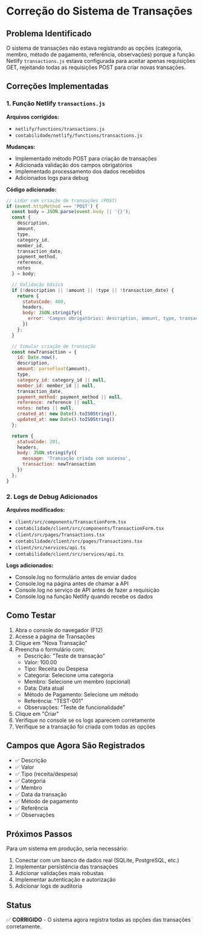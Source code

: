 # Correção do Sistema de Transações

## Problema Identificado

O sistema de transações não estava registrando as opções (categoria, membro, método de pagamento, referência, observações) porque a função Netlify `transactions.js` estava configurada para aceitar apenas requisições GET, rejeitando todas as requisições POST para criar novas transações.

## Correções Implementadas

### 1. Função Netlify `transactions.js`

**Arquivos corrigidos:**
- `netlify/functions/transactions.js`
- `contabilidade/netlify/functions/transactions.js`

**Mudanças:**
- Implementado método POST para criação de transações
- Adicionada validação dos campos obrigatórios
- Implementado processamento dos dados recebidos
- Adicionados logs para debug

**Código adicionado:**
```javascript
// Lidar com criação de transações (POST)
if (event.httpMethod === 'POST') {
  const body = JSON.parse(event.body || '{}');
  const { 
    description, 
    amount, 
    type, 
    category_id, 
    member_id, 
    transaction_date, 
    payment_method, 
    reference, 
    notes 
  } = body;

  // Validação básica
  if (!description || !amount || !type || !transaction_date) {
    return {
      statusCode: 400,
      headers,
      body: JSON.stringify({ 
        error: 'Campos obrigatórios: description, amount, type, transaction_date' 
      })
    };
  }

  // Simular criação de transação
  const newTransaction = {
    id: Date.now(),
    description,
    amount: parseFloat(amount),
    type,
    category_id: category_id || null,
    member_id: member_id || null,
    transaction_date,
    payment_method: payment_method || null,
    reference: reference || null,
    notes: notes || null,
    created_at: new Date().toISOString(),
    updated_at: new Date().toISOString()
  };

  return {
    statusCode: 201,
    headers,
    body: JSON.stringify({
      message: 'Transação criada com sucesso',
      transaction: newTransaction
    })
  };
}
```

### 2. Logs de Debug Adicionados

**Arquivos modificados:**
- `client/src/components/TransactionForm.tsx`
- `contabilidade/client/src/components/TransactionForm.tsx`
- `client/src/pages/Transactions.tsx`
- `contabilidade/client/src/pages/Transactions.tsx`
- `client/src/services/api.ts`
- `contabilidade/client/src/services/api.ts`

**Logs adicionados:**
- Console.log no formulário antes de enviar dados
- Console.log na página antes de chamar a API
- Console.log no serviço de API antes de fazer a requisição
- Console.log na função Netlify quando recebe os dados

## Como Testar

1. Abra o console do navegador (F12)
2. Acesse a página de Transações
3. Clique em "Nova Transação"
4. Preencha o formulário com:
   - Descrição: "Teste de transação"
   - Valor: 100.00
   - Tipo: Receita ou Despesa
   - Categoria: Selecione uma categoria
   - Membro: Selecione um membro (opcional)
   - Data: Data atual
   - Método de Pagamento: Selecione um método
   - Referência: "TEST-001"
   - Observações: "Teste de funcionalidade"
5. Clique em "Criar"
6. Verifique no console se os logs aparecem corretamente
7. Verifique se a transação foi criada com todas as opções

## Campos que Agora São Registrados

- ✅ Descrição
- ✅ Valor
- ✅ Tipo (receita/despesa)
- ✅ Categoria
- ✅ Membro
- ✅ Data da transação
- ✅ Método de pagamento
- ✅ Referência
- ✅ Observações

## Próximos Passos

Para um sistema em produção, seria necessário:
1. Conectar com um banco de dados real (SQLite, PostgreSQL, etc.)
2. Implementar persistência das transações
3. Adicionar validações mais robustas
4. Implementar autenticação e autorização
5. Adicionar logs de auditoria

## Status

✅ **CORRIGIDO** - O sistema agora registra todas as opções das transações corretamente.



